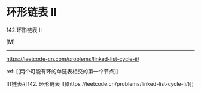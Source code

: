 # 环形链表 II

142.环形链表 II

[M]

---

https://leetcode-cn.com/problems/linked-list-cycle-ii/

ref:  [[两个可能有环的单链表相交的第一个节点]] 

![[链表#[142. 环形链表 II](https //leetcode.cn/problems/linked-list-cycle-ii/)]]